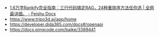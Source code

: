 - [﻿​‬​​⁠​​​​‍⁠⁠‍‌‌​​‌​​​‌​​‍​﻿​​‍⁠﻿​​﻿​⁠​‬‌‍​⁠​​​​​1.6万字Rankify完全指南：三行代码搞定RAG，24种重排序方法任你选 | 全网最详细。 - Feishu Docs](https://waytoagi.feishu.cn/wiki/P9JYwSXQBikd8KkSCJZc7QeOn1b)
- https://www.tripo3d.ai/app/home
- https://developer.dida365.com/docs#/openapi
- https://docs.pingcode.com/baike/3389441
